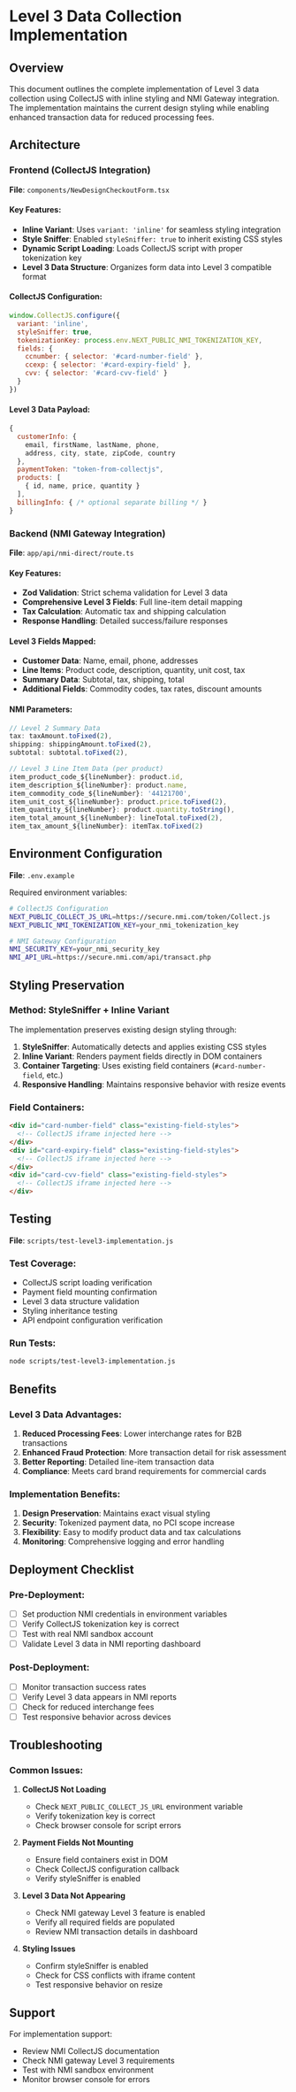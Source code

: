 # Level 3 Data Collection Implementation

## Overview

This document outlines the complete implementation of Level 3 data collection using CollectJS with inline styling and NMI Gateway integration. The implementation maintains the current design styling while enabling enhanced transaction data for reduced processing fees.

## Architecture

### Frontend (CollectJS Integration)

**File**: `components/NewDesignCheckoutForm.tsx`

#### Key Features:
- **Inline Variant**: Uses `variant: 'inline'` for seamless styling integration
- **Style Sniffer**: Enabled `styleSniffer: true` to inherit existing CSS styles
- **Dynamic Script Loading**: Loads CollectJS script with proper tokenization key
- **Level 3 Data Structure**: Organizes form data into Level 3 compatible format

#### CollectJS Configuration:
```javascript
window.CollectJS.configure({
  variant: 'inline',
  styleSniffer: true,
  tokenizationKey: process.env.NEXT_PUBLIC_NMI_TOKENIZATION_KEY,
  fields: {
    ccnumber: { selector: '#card-number-field' },
    ccexp: { selector: '#card-expiry-field' },
    cvv: { selector: '#card-cvv-field' }
  }
})
```

#### Level 3 Data Payload:
```javascript
{
  customerInfo: {
    email, firstName, lastName, phone,
    address, city, state, zipCode, country
  },
  paymentToken: "token-from-collectjs",
  products: [
    { id, name, price, quantity }
  ],
  billingInfo: { /* optional separate billing */ }
}
```

### Backend (NMI Gateway Integration)

**File**: `app/api/nmi-direct/route.ts`

#### Key Features:
- **Zod Validation**: Strict schema validation for Level 3 data
- **Comprehensive Level 3 Fields**: Full line-item detail mapping
- **Tax Calculation**: Automatic tax and shipping calculation
- **Response Handling**: Detailed success/failure responses

#### Level 3 Fields Mapped:
- **Customer Data**: Name, email, phone, addresses
- **Line Items**: Product code, description, quantity, unit cost, tax
- **Summary Data**: Subtotal, tax, shipping, total
- **Additional Fields**: Commodity codes, tax rates, discount amounts

#### NMI Parameters:
```javascript
// Level 2 Summary Data
tax: taxAmount.toFixed(2),
shipping: shippingAmount.toFixed(2),
subtotal: subtotal.toFixed(2),

// Level 3 Line Item Data (per product)
item_product_code_${lineNumber}: product.id,
item_description_${lineNumber}: product.name,
item_commodity_code_${lineNumber}: '44121700',
item_unit_cost_${lineNumber}: product.price.toFixed(2),
item_quantity_${lineNumber}: product.quantity.toString(),
item_total_amount_${lineNumber}: lineTotal.toFixed(2),
item_tax_amount_${lineNumber}: itemTax.toFixed(2)
```

## Environment Configuration

**File**: `.env.example`

Required environment variables:
```bash
# CollectJS Configuration
NEXT_PUBLIC_COLLECT_JS_URL=https://secure.nmi.com/token/Collect.js
NEXT_PUBLIC_NMI_TOKENIZATION_KEY=your_nmi_tokenization_key

# NMI Gateway Configuration
NMI_SECURITY_KEY=your_nmi_security_key
NMI_API_URL=https://secure.nmi.com/api/transact.php
```

## Styling Preservation

### Method: StyleSniffer + Inline Variant

The implementation preserves existing design styling through:

1. **StyleSniffer**: Automatically detects and applies existing CSS styles
2. **Inline Variant**: Renders payment fields directly in DOM containers
3. **Container Targeting**: Uses existing field containers (`#card-number-field`, etc.)
4. **Responsive Handling**: Maintains responsive behavior with resize events

### Field Containers:
```html
<div id="card-number-field" class="existing-field-styles">
  <!-- CollectJS iframe injected here -->
</div>
<div id="card-expiry-field" class="existing-field-styles">
  <!-- CollectJS iframe injected here -->
</div>
<div id="card-cvv-field" class="existing-field-styles">
  <!-- CollectJS iframe injected here -->
</div>
```

## Testing

**File**: `scripts/test-level3-implementation.js`

### Test Coverage:
- CollectJS script loading verification
- Payment field mounting confirmation
- Level 3 data structure validation
- Styling inheritance testing
- API endpoint configuration verification

### Run Tests:
```bash
node scripts/test-level3-implementation.js
```

## Benefits

### Level 3 Data Advantages:
1. **Reduced Processing Fees**: Lower interchange rates for B2B transactions
2. **Enhanced Fraud Protection**: More transaction detail for risk assessment
3. **Better Reporting**: Detailed line-item transaction data
4. **Compliance**: Meets card brand requirements for commercial cards

### Implementation Benefits:
1. **Design Preservation**: Maintains exact visual styling
2. **Security**: Tokenized payment data, no PCI scope increase
3. **Flexibility**: Easy to modify product data and tax calculations
4. **Monitoring**: Comprehensive logging and error handling

## Deployment Checklist

### Pre-Deployment:
- [ ] Set production NMI credentials in environment variables
- [ ] Verify CollectJS tokenization key is correct
- [ ] Test with real NMI sandbox account
- [ ] Validate Level 3 data in NMI reporting dashboard

### Post-Deployment:
- [ ] Monitor transaction success rates
- [ ] Verify Level 3 data appears in NMI reports
- [ ] Check for reduced interchange fees
- [ ] Test responsive behavior across devices

## Troubleshooting

### Common Issues:

1. **CollectJS Not Loading**
   - Check `NEXT_PUBLIC_COLLECT_JS_URL` environment variable
   - Verify tokenization key is correct
   - Check browser console for script errors

2. **Payment Fields Not Mounting**
   - Ensure field containers exist in DOM
   - Check CollectJS configuration callback
   - Verify styleSniffer is enabled

3. **Level 3 Data Not Appearing**
   - Check NMI gateway Level 3 feature is enabled
   - Verify all required fields are populated
   - Review NMI transaction details in dashboard

4. **Styling Issues**
   - Confirm styleSniffer is enabled
   - Check for CSS conflicts with iframe content
   - Test responsive behavior on resize

## Support

For implementation support:
- Review NMI CollectJS documentation
- Check NMI gateway Level 3 requirements
- Test with NMI sandbox environment
- Monitor browser console for errors
